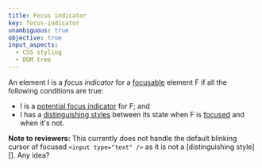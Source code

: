 ```yaml
---
title: Focus indicator
key: focus-indicator
unambiguous: true
objective: true
input_aspects:
  - CSS styling
  - DOM tree
---
```


An element I is a _focus indicator_ for a [focusable][] element F if all the following conditions are true:

- I is a [potential focus indicator][] for F; and
- I has a [distinguishing styles][] between its state when F is [focused][] and when it's not.

**Note to reviewers:** This currently does not handle the default blinking cursor of focused `<input type="text" />` as it is not a [distinguishing style][]. Any idea?

[focusable]: #focusable 'Definition of focusable'
[focused]: #focused 'Definition of Focused'
[potential focus indicator]: #potential-focus-indicator 'Definition of Potential focus indicator'
[distinguishing styles]: #distinguishing-styles 'Definition of Distinguishing styles'

